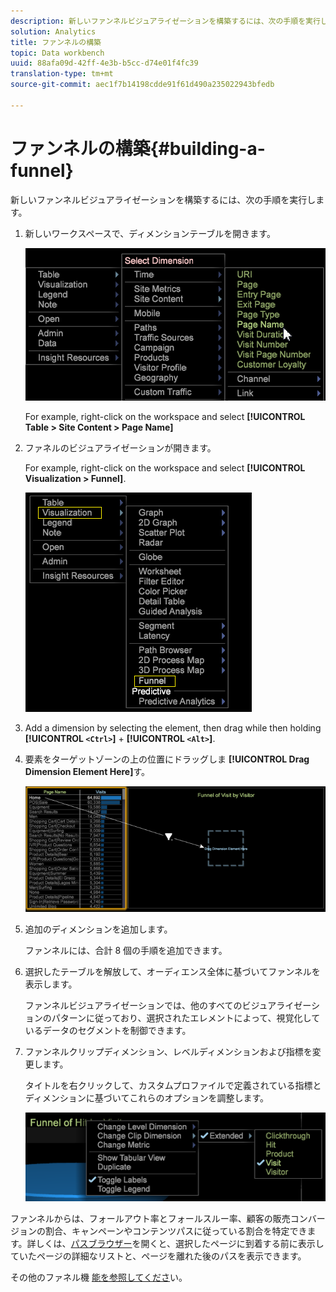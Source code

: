 ```yaml
---
description: 新しいファンネルビジュアライゼーションを構築するには、次の手順を実行します。
solution: Analytics
title: ファンネルの構築
topic: Data workbench
uuid: 88afa09d-42ff-4e3b-b5cc-d74e01f4fc39
translation-type: tm+mt
source-git-commit: aec1f7b14198cdde91f61d490a235022943bfedb

---
```



# ファンネルの構築{#building-a-funnel}

新しいファンネルビジュアライゼーションを構築するには、次の手順を実行します。

<!-- <a id="section_A8F5530114814B689C298E369AD0643E"></a> -->

1. 新しいワークスペースで、ディメンションテーブルを開きます。

   ![](assets/dimension_table_pagename.png)

   For example, right-click on the workspace and select **[!UICONTROL Table > Site Content > Page Name]**

1. ファネルのビジュアライゼーションが開きます。

   For example, right-click on the workspace and select **[!UICONTROL Visualization > Funnel]**.

   ![](assets/step2-funnel.png)

1. Add a dimension by selecting the element, then drag while then holding **[!UICONTROL `<Ctrl>`]** + **[!UICONTROL `<Alt>`]**.

1. 要素をターゲットゾーンの上の位置にドラッグしま **[!UICONTROL Drag Dimension Element Here]**&#x200B;す。

   ![](assets/step4-funnel.png)

1. 追加のディメンションを追加します。

   ファンネルには、合計 8 個の手順を追加できます。
1. 選択したテーブルを解放して、オーディエンス全体に基づいてファンネルを表示します。

   ファンネルビジュアライゼーションでは、他のすべてのビジュアライゼーションのパターンに従っており、選択されたエレメントによって、視覚化しているデータのセグメントを制御できます。
1. ファンネルクリップディメンション、レベルディメンションおよび指標を変更します。

   タイトルを右クリックして、カスタムプロファイルで定義されている指標とディメンションに基づいてこれらのオプションを調整します。

   ![](assets/last-image-funnel.png)

ファンネルからは、フォールアウト率とフォールスルー率、顧客の販売コンバージョンの割合、キャンペーンやコンテンツパスに従っている割合を特定できます。詳しくは、[パスブラウザー](../../../../home/c-get-started/c-analysis-vis/c-funnel-visualization/c-path-browser-funnel.md#concept-b0cedf7a28ae422696ded1258c9a4119)を開くと、選択したページに到着する前に表示していたページの詳細なリストと、ページを離れた後のパスを表示できます。

その他のファネル機 [能を参照してくださ](../../../../home/c-get-started/c-analysis-vis/c-funnel-visualization/c-funnel-visualization-features.md#concept-e65c81fe17794acd8d00d796b1780dc3)い。

